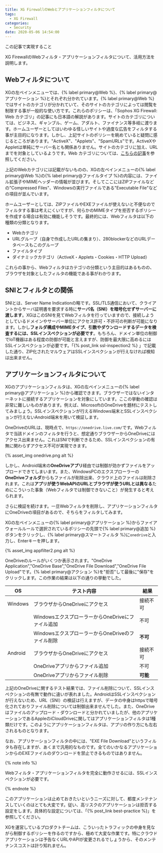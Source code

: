 ```yaml
---
title: XG FirewallのWebとアプリケーションフィルタについて
tags:
  - XG Firewall
categories:
  - Security
date: 2020-05-06 14:54:00
---
```

<p class="onepoint">この記事で実現すること</p>
XG FirewallのWebフィルタ・アプリケーションフィルタについて、活用方法を説明します。

<!-- more -->

## Webフィルタについて

XGの左ペインメニューでは、{% label primary@Web %}、{% label primary@アプリケーション %}とそれぞれ分かれています。{% label primary@Web %}ではサイトのカテゴリが分かれていて、そのサイトのカテゴリによっては閲覧を制限する事が一般的な使い方です。これらのポリシーは、「Sophos XG Firewall: Web カテゴリ」の記事にも日本語の解説があります。サイトのカテゴリについては、ビジネス、ギャンブル、ゲーム、アダルト、ファイナンス等多岐に渡ります。ホームユーザーとしてはいわゆる怪しいサイトや過度な広告をフィルタする事が主目的になります。しかし、上記サイトのポリシーを眺めていると疑問に感じるところがあります。"ActiveX"、"Applets"、"SpamURLs"です。ActiveXやAppletは単純にサーバー名とも関係ありません。サイトのカテゴリに加え、URLまでを対象としているようです。Web カテゴリについては、[こちらの記事](https://community.sophos.com/kb/ja-jp/134155)を参照してください。

上記のWebカテゴリには記載がないものの、XGの左ペインメニューの{% label primary@Web %}の{% label primary@ファイルタイプ %}の内容には、ファイル拡張子やMIMEヘッダーの情報が並びます。そしてここにはZIPファイルなどの"Compressed Files"、Windowsの実行ファイルである"Executable File"などの項目が並んでいます。

ホームユーザーとしては、ZIPファイルやEXEファイルが使えないと不便なのでフィルタする事は考えにくいですが、何らかのMIMEタイプを拒否するポリシーを作成する場合は有効に機能しそうです。最終的には、Webフィルタは以下の種類の分類となります。

- Webカテゴリ
- URLグループ（自身で作成したURLの集まり）、280blockerなどのURLデータベースもこのグループ
- ファイルタイプ
- ダイナミックカテゴリ（ActiveX・Applets・Cookies・HTTP Upload）

これらの事から、Webフィルタはカテゴリの分類という主目的はあるものの、ブラウザを対象としたフィルタの機能である事がわかります。

## SNIとフィルタとの関係

SNIとは、Server Name Indicationの略です。SSL/TLS通信において、クライアントからサーバ証明書を要求する時に**サーバ名（SNI）を暗号化せずサーバーに渡します**。XGはこのSNIを見てWebフィルタを行っていますので、接続しようとしているドメインやサーバー単位にアクセス許可・不許可の判断が可能になります。しかし**フォルダ構成やMIMEタイプ、引数やダウンロードするデータを検査するには、SSLインスペクションが必要です**。もちろん、ドメイン単位の制御でIoT機器はある程度の防御が可能と言えますが、防御を最大限に高めるにはSSLインスペクションが必要です。「{% post_link ssl-inspection2 %} 」で記載した通り、ZIP化されたマルウェアはSSLインスペクションが行えなければ検知は出来ません。

## アプリケーションフィルタについて

XGのアプリケーションフィルタは、XGの左ペインメニューの{% label primary@アプリケーション %}から確認できます。ブラウザーではないインターネットに接続するアプリケーションを対象にしています。ここの挙動の確認は非常に難しいものがあります。例えば、MicrosoftのOneDriveを題材にテストしてみましょう。SSLインスペクションが行えるWindows端末とSSLインスペクションが行えないAndroid端末を用いて検証します。

OneDriveのURLは、現時点で、`https://onedrive.live.com/`です。Webフィルタで当該ドメインのフィルタを行うと、想定通りブラウザーからOneDriveにはアクセス出来ません。これはSNIで判断できるため、SSLインスペクションの有無に関わらずアクセス不可が実現できます。

{% asset_img onedrive.png alt %}

しかし、Android端末の**OneDriveアプリ**経由では制御が効かずファイルをアップロードできてしまいます。また、WindowsPCのエクスプローラーの**OneDriveフォルダ**からもファイルが削除出来、クラウド上のファイルは削除されます。これは**アプリが使うWebAPIのURLとブラウザが使うURLとは異なる**ためにこういった事象（Webフィルタでは制御できないこと）が発生すると考えられます。

さらに検証を続けます。一旦Webフィルタを削除し、アプリケーションフィルタにOneDriveの項目があるので、そちらをフィルタしてみます。

XGの左ペインメニューの{% label primary@アプリケーション %}からファイアウォールルールで選択されているポリシーの先頭で{% label primary@追加 %}ボタンをクリックし、{% label primary@スマートフィルタ %}に`onedrive`と入力し、Enterキーを押します。

{% asset_img appfilter2.png alt %}

OneDriveのルールがいくつか表示されます。"OneDrive Application","OneDrive Base","OneDrive File Download","OneDrive File Upload"です。{% label primary@アクション %}を"拒否"して最後に"保存"をクリックします。この作業の結果は以下の通りの挙動でした。

| OS      | テスト内容                                        | 結果     |
| ------- | ------------------------------------------------- | -------- |
| Windows | ブラウザからOneDriveにアクセス                    | 接続不可 |
|         | WindowsエクスプローラーからOneDriveにファイル追加 | 不可     |
|         | WindowsエクスプローラーからOneDriveのファイル削除 | **不可** |
| Android | ブラウザからOneDriveにアクセス                    | 接続不可 |
|         | OneDriveアプリからファイル追加                    | 不可     |
|         | OneDriveアプリからファイル削除                    | **可能** |

上記のOneDriveに関するテスト結果では、ファイル削除について、SSLインスペクションの有無で動作に違いが表れました。AndroidはSSLインスペクションが行えないため、URL（SNI）の検証は行えますが、データの中身はhttpsで暗号化されておりファイル削除については制御出来ませんでした。また、OneDriveはファイルのアップロード・ダウンロードと分かれていましたが、他のアプリケーションであるAppleのiCloudDriveに関してはアプリケーションフィルタは1種類だけです。このようにアプリケーションフィルタは、アプリの作り方にも左右されるものとなります。

なお、アプリケーションフィルタの中には、"EXE File Download"というフィルタも存在しますが、あくまで汎用的なものです。全てのいかなるアプリケーションからのEXEファイルのダウンロードを禁止できるものではありません。

{% note info  %}

Webフィルタ・アプリケーションフィルタを完全に動作させるには、SSLインスペクションが必要です。

{% endnote %}

このアプリケーションは止めておきたいというニーズに対して、都度メンテナンスしていくのはとても大変です。従い、高リスクのアプリケーションは拒否する設定をします。具体的な設定については、「{% post_link best-practice %}」を参照してください。

XGを運営しているプロダクトチームは、こういったトラフィックの中身を見ながら制御するポリシーを作るのですから、極めて大変な作業です。特にクラウドアプリケーションは予告なくURLやAPIが変更されるでしょうから、そのメンテナンスコストは計り知れません。
